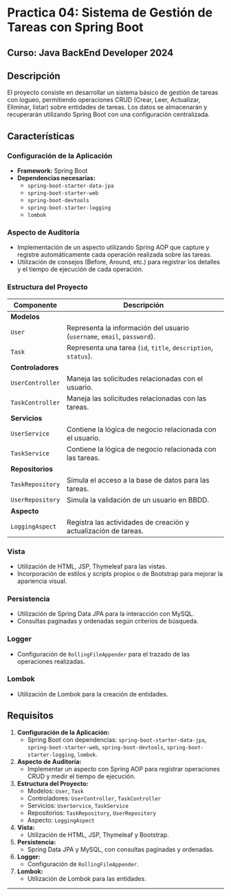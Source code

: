 # Practica 04: Sistema de Gestión de Tareas con Spring Boot

**Curso:** Java BackEnd Developer 2024
---

## Descripción

El proyecto consiste en desarrollar un sistema básico de gestión de tareas con logueo, permitiendo operaciones CRUD (Crear, Leer, Actualizar, Eliminar, listar) sobre entidades de tareas. Los datos se almacenarán y recuperarán utilizando Spring Boot con una configuración centralizada.

## Características

### Configuración de la Aplicación
- **Framework:** Spring Boot
- **Dependencias necesarias:**
    - `spring-boot-starter-data-jpa`
    - `spring-boot-starter-web`
    - `spring-boot-devtools`
    - `spring-boot-starter-logging`
    - `lombok`

### Aspecto de Auditoría
- Implementación de un aspecto utilizando Spring AOP que capture y registre automáticamente cada operación realizada sobre las tareas.
- Utilización de consejos (Before, Around, etc.) para registrar los detalles y el tiempo de ejecución de cada operación.

### Estructura del Proyecto

| Componente          | Descripción                                                   |
|---------------------|---------------------------------------------------------------|
| **Modelos**         |                                                               |
| `User`              | Representa la información del usuario (`username`, `email`, `password`). |
| `Task`              | Representa una tarea (`id`, `title`, `description`, `status`).|
| **Controladores**   |                                                               |
| `UserController`    | Maneja las solicitudes relacionadas con el usuario.           |
| `TaskController`    | Maneja las solicitudes relacionadas con las tareas.           |
| **Servicios**       |                                                               |
| `UserService`       | Contiene la lógica de negocio relacionada con el usuario.     |
| `TaskService`       | Contiene la lógica de negocio relacionada con las tareas.     |
| **Repositorios**    |                                                               |
| `TaskRepository`    | Simula el acceso a la base de datos para las tareas.          |
| `UserRepository`    | Simula la validación de un usuario en BBDD.                   |
| **Aspecto**         |                                                               |
| `LoggingAspect`     | Registra las actividades de creación y actualización de tareas.|

### Vista
- Utilización de HTML, JSP, Thymeleaf para las vistas.
- Incorporación de estilos y scripts propios o de Bootstrap para mejorar la apariencia visual.

### Persistencia
- Utilización de Spring Data JPA para la interacción con MySQL.
- Consultas paginadas y ordenadas según criterios de búsqueda.

### Logger
- Configuración de `RollingFileAppender` para el trazado de las operaciones realizadas.

### Lombok
- Utilización de Lombok para la creación de entidades.

## Requisitos

1. **Configuración de la Aplicación:**
    - Spring Boot con dependencias: `spring-boot-starter-data-jpa`, `spring-boot-starter-web`, `spring-boot-devtools`, `spring-boot-starter-logging`, `lombok`.
2. **Aspecto de Auditoría:**
    - Implementar un aspecto con Spring AOP para registrar operaciones CRUD y medir el tiempo de ejecución.
3. **Estructura del Proyecto:**
    - Modelos: `User`, `Task`
    - Controladores: `UserController`, `TaskController`
    - Servicios: `UserService`, `TaskService`
    - Repositorios: `TaskRepository`, `UserRepository`
    - Aspecto: `LoggingAspect`
4. **Vista:**
    - Utilización de HTML, JSP, Thymeleaf y Bootstrap.
5. **Persistencia:**
    - Spring Data JPA y MySQL, con consultas paginadas y ordenadas.
6. **Logger:**
    - Configuración de `RollingFileAppender`.
7. **Lombok:**
    - Utilización de Lombok para las entidades.

---

